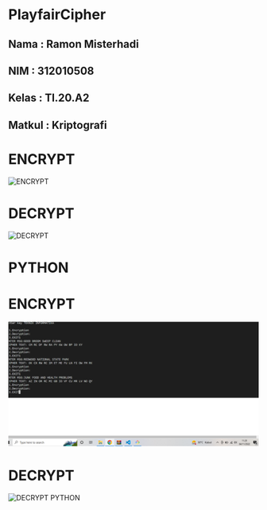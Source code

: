 # PlayfairCipher

## Nama   : Ramon Misterhadi
## NIM    : 312010508
## Kelas  : TI.20.A2
## Matkul : Kriptografi

# ENCRYPT
<img width="842" alt="ENCRYPT" src="https://user-images.githubusercontent.com/73053784/198971393-504118de-aea8-434b-bff4-9ffb6034308a.png">

# DECRYPT
<img width="833" alt="DECRYPT" src="https://user-images.githubusercontent.com/73053784/198971428-dfe4e9c1-d388-4445-96e4-8d6fe5f6deb3.png">

# PYTHON
# ENCRYPT
![image](foto1.png)

# DECRYPT
<img width="322" alt="DECRYPT PYTHON" src="https://user-images.githubusercontent.com/73053784/199762015-f0e5b0e4-d7a6-433e-97cd-d23fbed1c7ad.png">

